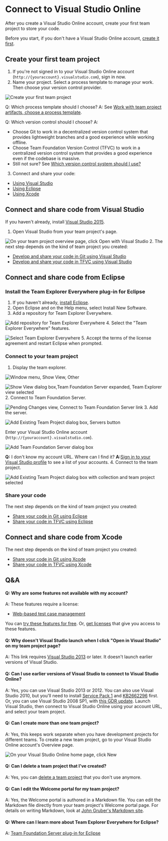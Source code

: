 <properties
	pageTitle="Connect to Visual Studio Online"
  description="Connect to Visual Studio Online"
  services="visual-studio-online"
  documentationCenter = ""
  authors="terryaustin"
  manager="terryaustin"
  editor="terryaustin" /> 

# Connect to Visual Studio Online


After you create a Visual Studio Online account, create your first team project to store 
your code.



Before you start, if you don't have a Visual Studio Online account, [create it first](../sign-up-for-visual-studio-online.md).






## Create your first team project

1. If you're not signed in to your Visual Studio Online account 
(`http://{youraccount}.visualstudio.com`), sign in now.
2. Name your project. Select a process template to manage your work. Then choose 
your version control provider.



![Create your first team project](./media/connect-to-visual-studio-online/CreateTeamProject.png)



Q: Which process template should I choose? A: See [Work with team project artifacts, choose a process template](https://msdn.microsoft.com/library/ms400752.aspx).



Q: Which version control should I choose? A:


 - Choose Git to work in a decentralized version control system that provides lightweight branches and a good experience while working offline.
 - Choose Team Foundation Version Control (TFVC) to work in a centralized version control system that provides a good experience even if the codebase is massive.
 - Still not sure? See [Which version control system should I use?](https://msdn.microsoft.com/Library/vs/alm/code/overview#tfvc_or_git_summary)
3. Connect and share your code:


 - [Using Visual Studio](../connect-to-visual-studio-online.md#vs)
 - [Using Eclipse](../connect-to-visual-studio-online.md#eclipse)
 - [Using Xcode](../connect-to-visual-studio-online.md#xcode)





## Connect and share code from Visual Studio


If you haven't already, install 
[Visual Studio 2015](https://go.microsoft.com/fwlink/?LinkId=309297&amp;clcid=0x409&amp;slcid=0x409).


1. Open Visual Studio from your team project's page.



![On your team project overview page, click Open with Visual Studio](./media/connect-to-visual-studio-online/OpenVisualStudioFromHomePage_Alt.png)
2. The next step depends on the kind of team project you created:


 - [Develop and share your code in Git using Visual Studio](../../code/share-your-code-in-git-vs.md)
 - [Develop and share your code in TFVC using Visual Studio](../../code/share-your-code-in-tfvc-vs.md#workspace)





## Connect and share code from Eclipse





### Install the Team Explorer Everywhere plug-in for Eclipse

1. If you haven't already, [install Eclipse](http://go.microsoft.com/fwlink/?LinkID=247298).
2. Open Eclipse and on the Help menu, select Install New Software.
3. Add a repository for Team Explorer Everywhere.



![Add repository for Team Explorer Everywhere](./media/connect-to-visual-studio-online/add-site.png)
4. Select the "Team Explorer Everywhere" features.



![Select Team Explorer Everywhere](./media/connect-to-visual-studio-online/select-tee-for-install.png)
5. Accept the terms of the license agreement and restart Eclipse when prompted.





### Connect to your team project

1. Display the team explorer.



![Window menu, Show View, Other](./media/connect-to-visual-studio-online/show-view.png)



![Show View dialog box,Team Foundation Server expanded, Team Explorer view selected](./media/connect-to-visual-studio-online/team-explorer-view.png)
2. Connect to Team Foundation Server.



![Pending Changes view, Connect to Team Foundation Server link](./media/connect-to-visual-studio-online/connect-to-tfs.jpg)
3. Add the server.



![Add Existing Team Project dialog box, Servers button](./media/connect-to-visual-studio-online/add-servers.png)



Enter your Visual Studio Online account (`http://{youraccount}.visualstudio.com`).



![Add Team Foundation Server dialog box](./media/connect-to-visual-studio-online/add-server.png)



**Q:** I don't know my account URL. Where can I find it? **A:**[Sign in to your Visual Studio profile](http://go.microsoft.com/fwlink/?LinkID=309329) to see a list of your accounts.
4. Connect to the team project.



![Add Existing Team Project dialog box with collection and team project selected](./media/connect-to-visual-studio-online/add-existing-team-project.png)

### Share your code


The next step depends on the kind of team project you created:


- [Share your code in Git using Eclipse](../../code/share-your-code-in-git-eclipse.md)
- [Share your code in TFVC using Eclipse](../../code/share-your-code-in-tfvc-eclipse.md)





## Connect and share code from Xcode


The next step depends on the kind of team project you created:


- [Share your code in Git using Xcode](../../code/share-your-code-in-git-xcode.md)
- [Share your code in TFVC using Xcode](../../code/share-your-code-in-tfvc-xcode.md)

## Q&amp;A

#### Q:    Why are some features not available with my account?


A:    These features require a license:


- [Web-based test case management](../../test/create-a-test-plan-vs.md)


You can [try these features for free](../try-additional-features-vs.md). 
Or, [get licenses](../get-more-user-licenses-vs.md) that give you access to these features.


#### Q:    Why doesn't Visual Studio launch when I click "Open in Visual Studio" on my team project page?


A:    This link requires [Visual Studio 2013](http://go.microsoft.com/fwlink/p/?LinkId=254509) 
or later. It doesn't launch earlier versions of Visual Studio.


#### Q:    Can I use earlier versions of Visual Studio to connect to Visual Studio Online?


A:    Yes, you can use Visual Studio 2013 or 2012. You can also use Visual Studio 2010, 
but you'll need to install [Service Pack 1](https://www.microsoft.com/download/details.aspx?id=23691) 
and [KB2662296](http://support.microsoft.com/kb/2662296) first. Or, you can use Visual 
Studio 2008 SP1, with [this GDR update](http://support.microsoft.com/kb/2673642). 
Launch Visual Studio, then connect to Visual Studio Online using your account URL, 
and select your team project.


#### Q:    Can I create more than one team project?


A:    Yes, this keeps work separate when you have development projects for different teams. 
To create a new team project, go to your Visual Studio Online account's Overview page.



![On your Visual Studio Online home page, click New](./media/connect-to-visual-studio-online/CreateNewTeamProject.png)


#### Q:    Can I delete a team project that I've created?


A:    Yes, you can [delete a team project](https://msdn.microsoft.com/library/ff357756.aspx) 
that you don't use anymore.






#### Q:    Can I edit the Welcome portal for my team project?


A:    Yes, the Welcome portal is authored in a Markdown file. You can edit the Markdown 
file directly from your team project's Welcome portal page. For details on writing 
Markdown, look at [John Gruber's Markdown site](http://daringfireball.net/projects/markdown/).


#### Q: Where can I learn more about Team Explorer Everywhere for Eclipse?


A: [Team Foundation Server plug-in for Eclipse](https://msdn.microsoft.com/library/gg413285.aspx)
